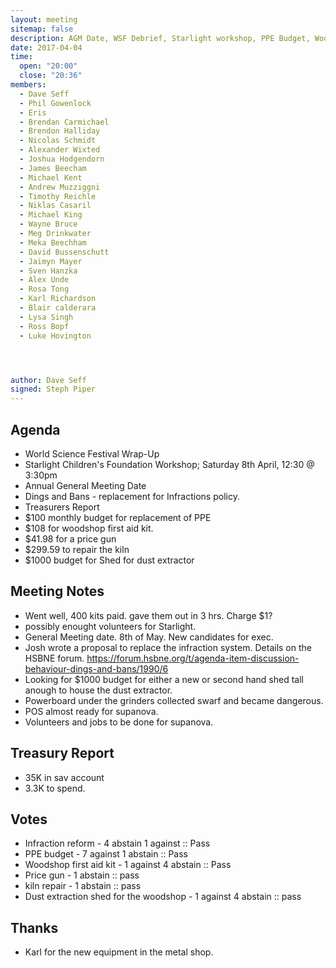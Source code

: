 ```yaml
---
layout: meeting
sitemap: false
description: AGM Date, WSF Debrief, Starlight workshop, PPE Budget, Woodshop first aid kit, Price gun purchase, Kiln repair budget, Shed budget.
date: 2017-04-04
time:
  open: "20:00"
  close: "20:36"
members:
  - Dave Seff
  - Phil Gowenlock
  - Eris
  - Brendan Carmichael
  - Brendon Halliday
  - Nicolas Schmidt
  - Alexander Wixted
  - Joshua Hodgendorn
  - James Beecham
  - Michael Kent
  - Andrew Muzziggni
  - Timothy Reichle
  - Niklas Casaril
  - Michael King
  - Wayne Bruce
  - Meg Drinkwater
  - Meka Beechham
  - David Bussenschutt
  - Jaimyn Mayer
  - Sven Hanzka
  - Alex Unde
  - Rosa Tong
  - Karl Richardson
  - Blair calderara
  - Lysa Singh
  - Ross Bopf
  - Luke Hovington




author: Dave Seff
signed: Steph Piper
---
```


## Agenda
 -  World Science Festival Wrap-Up
 -  Starlight Children's Foundation Workshop; Saturday 8th April, 12:30 @ 3:30pm
 -  Annual General Meeting Date
 -  Dings and Bans - replacement for Infractions policy.
 -  Treasurers Report
 -  $100 monthly budget for replacement of PPE
 -  $108 for woodshop first aid kit.
 -  $41.98 for a price gun
 -  $299.59 to repair the kiln
 -  $1000 budget for Shed for dust extractor

## Meeting Notes
 - Went well, 400 kits paid. gave them out in 3 hrs. Charge $1?
 - possibly enought volunteers for Starlight.
 - General Meeting date. 8th of May. New candidates for exec.
 - Josh wrote a proposal to replace the infraction system. Details on the HSBNE forum.  https://forum.hsbne.org/t/agenda-item-discussion-behaviour-dings-and-bans/1990/6
 - Looking for $1000 budget for either a new or second hand shed tall anough to house the dust extractor.
 - Powerboard under the grinders collected swarf and became dangerous.
 - POS almost ready for supanova.
 - Volunteers and jobs to be done for supanova. 

## Treasury Report
 - 35K in sav account
 - 3.3K to spend.

## Votes
 - Infraction reform - 4 abstain 1 against :: Pass
 - PPE budget - 7 against 1 abstain :: Pass
 - Woodshop first aid kit - 1 against 4 abstain :: Pass
 - Price gun - 1 abstain :: pass
 - kiln repair - 1 abstain :: pass
 - Dust extraction shed for the woodshop - 1 against 4 abstain :: pass

## Thanks
 - Karl for the new equipment in the metal shop.

